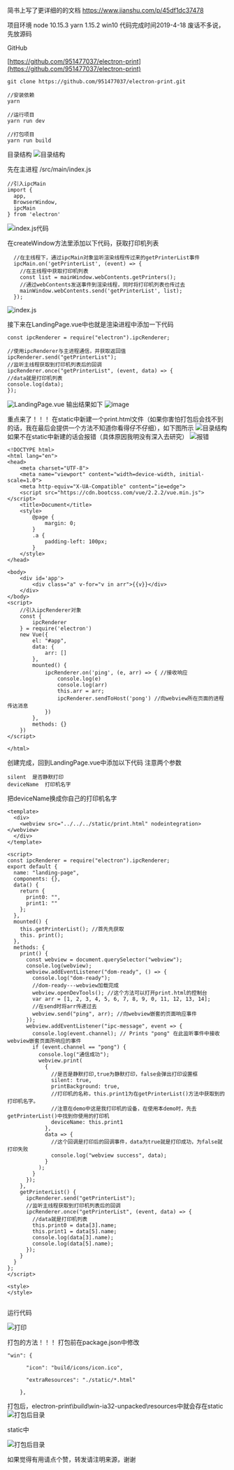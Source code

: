 简书上写了更详细的的文档
https://www.jianshu.com/p/45df1dc37478

项目环境
node 10.15.3
yarn  1.15.2
win10
代码完成时间2019-4-18
废话不多说，先放源码

GitHub

[https://github.com/951477037/electron-print](https://github.com/951477037/electron-print)

```
git clone https://github.com/951477037/electron-print.git
```

```
//安装依赖
yarn
```

```
//运行项目
yarn run dev
```

```
//打包项目
yarn run build
```

目录结构
![目录结构](http://upload-images.jianshu.io/upload_images/15562516-2df5d50d68200ae6.png?imageMogr2/auto-orient/strip%7CimageView2/2/w/1240)

先在主进程 /src/main/index.js

```
//引入ipcMain
import {
  app,
  BrowserWindow,
  ipcMain
} from 'electron'
```

![index.js代码](http://upload-images.jianshu.io/upload_images/15562516-94f9a652f47fd4b3.png?imageMogr2/auto-orient/strip%7CimageView2/2/w/1240)

在createWindow方法里添加以下代码，获取打印机列表

```
  //在主线程下，通过ipcMain对象监听渲染线程传过来的getPrinterList事件
  ipcMain.on('getPrinterList', (event) => {
    //在主线程中获取打印机列表
    const list = mainWindow.webContents.getPrinters();
    //通过webContents发送事件到渲染线程，同时将打印机列表也传过去
    mainWindow.webContents.send('getPrinterList', list);
  });
```

![index.js](http://upload-images.jianshu.io/upload_images/15562516-488a2a3db1183179.png?imageMogr2/auto-orient/strip%7CimageView2/2/w/1240)

接下来在LandingPage.vue中也就是渲染进程中添加一下代码

```
const ipcRenderer = require("electron").ipcRenderer;
```

```
//使用ipcRenderer与主进程通信，并获取返回值
ipcRenderer.send("getPrinterList");
//监听主线程获取到打印机列表后的回调
ipcRenderer.once("getPrinterList", (event, data) => {
//data就是打印机列表
console.log(data);
});
```

![LandingPage.vue](http://upload-images.jianshu.io/upload_images/15562516-ab53ac235e403bfc.png?imageMogr2/auto-orient/strip%7CimageView2/2/w/1240)
输出结果如下
![image](http://upload-images.jianshu.io/upload_images/15562516-032b9165b71ec638.png?imageMogr2/auto-orient/strip%7CimageView2/2/w/1240)

重点来了！！！
在static中新建一个print.html文件（如果你害怕打包后会找不到的话，我在最后会提供一个方法不知道你看得仔不仔细），如下图所示
![目录结构](http://upload-images.jianshu.io/upload_images/15562516-8ae3b2ba49ae60a9.png?imageMogr2/auto-orient/strip%7CimageView2/2/w/1240)
如果不在static中新建的话会报错（具体原因我明没有深入去研究）
![报错](http://upload-images.jianshu.io/upload_images/15562516-4de40faf2737dc9d.png?imageMogr2/auto-orient/strip%7CimageView2/2/w/1240)

```
<!DOCTYPE html>
<html lang="en">
<head>
    <meta charset="UTF-8">
    <meta name="viewport" content="width=device-width, initial-scale=1.0">
    <meta http-equiv="X-UA-Compatible" content="ie=edge">
    <script src="https://cdn.bootcss.com/vue/2.2.2/vue.min.js"></script>
    <title>Document</title>
    <style>
        @page {
            margin: 0;
        }
        .a {
            padding-left: 100px;
        }
    </style>
</head>

<body>
    <div id='app'>
        <div class="a" v-for="v in arr">{{v}}</div>
    </div>
</body>
<script>
    //引入ipcRenderer对象
    const {
        ipcRenderer
    } = require('electron')
    new Vue({
        el: "#app",
        data: {
            arr: []
        },
        mounted() {
            ipcRenderer.on('ping', (e, arr) => { //接收响应
                console.log(e)
                console.log(arr)
                this.arr = arr;
                ipcRenderer.sendToHost('pong') //向webview所在页面的进程传达消息
            })
        },
        methods: {}
    })
</script>

</html>

```

创建完成，回到LandingPage.vue中添加以下代码
注意两个参数

```
silent  是否静默打印
deviceName  打印机名字

```

把deviceName换成你自己的打印机名字

```
<template>
  <div>
    <webview src="../../../static/print.html" nodeintegration></webview>
  </div>
</template>

<script>
const ipcRenderer = require("electron").ipcRenderer;
export default {
  name: "landing-page",
  components: {},
  data() {
    return {
      print0: "",
      print1: ""
    };
  },
  mounted() {
    this.getPrinterList(); //首先先获取
    this. print();
  },
  methods: {
    print() {
      const webview = document.querySelector("webview");
      console.log(webview);
      webview.addEventListener("dom-ready", () => {
        console.log("dom-ready");
        //dom-ready---webview加载完成
        webview.openDevTools(); //这个方法可以打开print.html的控制台
        var arr = [1, 2, 3, 4, 5, 6, 7, 8, 9, 0, 11, 12, 13, 14];
        //在send时将arr传递过去
        webview.send("ping", arr); //向webview嵌套的页面响应事件
      });
      webview.addEventListener("ipc-message", event => {
        console.log(event.channel); // Prints "pong" 在此监听事件中接收webview嵌套页面所响应的事件
        if (event.channel == "pong") {
          console.log("通信成功");
          webview.print(
            {
              //是否是静默打印,true为静默打印，false会弹出打印设置框
              silent: true,
              printBackground: true,
              //打印机的名称，this.print1为在getPrinterList()方法中获取到的打印机名字。
              //注意在demo中这是我打印机的设备，在使用本demo时，先去getPrinterList()中找到你使用的打印机
              deviceName: this.print1
            },
            data => {
              //这个回调是打印后的回调事件，data为true就是打印成功，为false就打印失败
              console.log("webview success", data);
            }
          );
        }
      });
    },
    getPrinterList() {
      ipcRenderer.send("getPrinterList");
      //监听主线程获取到打印机列表后的回调
      ipcRenderer.once("getPrinterList", (event, data) => {
        //data就是打印机列表
        this.print0 = data[3].name;
        this.print1 = data[5].name;
        console.log(data[3].name);
        console.log(data[5].name);
      });
    }
  }
};
</script>

<style>
</style>


```

运行代码

![打印](http://upload-images.jianshu.io/upload_images/15562516-5fffc25bfa27c616.png?imageMogr2/auto-orient/strip%7CimageView2/2/w/1240)


打包的方法！！！
打包前在package.json中修改

```
"win": {

      "icon": "build/icons/icon.ico",

      "extraResources": "./static/*.html"

    },

```

打包后，electron-print\build\win-ia32-unpacked\resources中就会存在static
![打包后目录](http://upload-images.jianshu.io/upload_images/15562516-00af6067ba65f9dd.png?imageMogr2/auto-orient/strip%7CimageView2/2/w/1240)

static中

![打包后目录](http://upload-images.jianshu.io/upload_images/15562516-bd25464efc41abb9.png?imageMogr2/auto-orient/strip%7CimageView2/2/w/1240)

如果觉得有用请点个赞，转发请注明来源，谢谢
